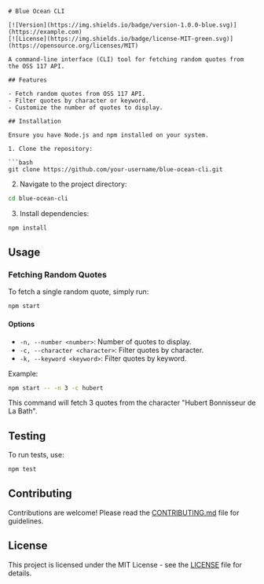 ```plaintext
# Blue Ocean CLI

[![Version](https://img.shields.io/badge/version-1.0.0-blue.svg)](https://example.com)
[![License](https://img.shields.io/badge/license-MIT-green.svg)](https://opensource.org/licenses/MIT)

A command-line interface (CLI) tool for fetching random quotes from the OSS 117 API.

## Features

- Fetch random quotes from OSS 117 API.
- Filter quotes by character or keyword.
- Customize the number of quotes to display.

## Installation

Ensure you have Node.js and npm installed on your system.

1. Clone the repository:

```bash
git clone https://github.com/your-username/blue-ocean-cli.git
```

2. Navigate to the project directory:

```bash
cd blue-ocean-cli
```

3. Install dependencies:

```bash
npm install
```

## Usage

### Fetching Random Quotes

To fetch a single random quote, simply run:

```bash
npm start
```

#### Options

- `-n, --number <number>`: Number of quotes to display.
- `-c, --character <character>`: Filter quotes by character.
- `-k, --keyword <keyword>`: Filter quotes by keyword.

Example:

```bash
npm start -- -n 3 -c hubert
```

This command will fetch 3 quotes from the character "Hubert Bonnisseur de La Bath".

## Testing

To run tests, use:

```bash
npm test
```

## Contributing

Contributions are welcome! Please read the [CONTRIBUTING.md](CONTRIBUTING.md) file for guidelines.

## License

This project is licensed under the MIT License - see the [LICENSE](LICENSE) file for details.
```
